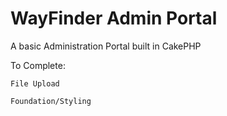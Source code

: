# WayFinder Admin Portal


A basic Administration Portal built in CakePHP

To Complete:
    
    File Upload
    
    Foundation/Styling
    
